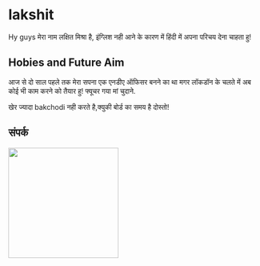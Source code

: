 # lakshit
Hy guys
मेरा नाम लक्षित मिश्रा है, इंग्लिश नही आने के कारण में हिंदी
में अपना परिचय देना चाहता हु!
## Hobies and Future Aim
आज से दो साल पहले तक मेरा सपना एक एनडीए ऑफिसर 
बनने का था मगर लॉकडॉन के चलते में अब कोई भी काम 
करने को तैयार हु!  फ्यूचर गया मां चुदाने.



खेर ज्यादा bakchodi नही करते है,क्युकी बोर्ड का समय 
 है दोस्तो!
## संपर्क
   
   <a href="https://t.me/kdrnat"><img src="https://img.shields.io/badge/संपर्क%20करना%3F-है-blue?&style=flat-square?&logo=telegram" width=220px></a></p>
